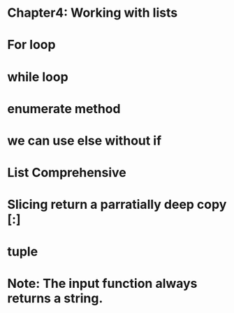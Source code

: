 # Chapter4: Working with lists
# For loop
# while loop
# enumerate method
# we can use else without if 
# List Comprehensive
# Slicing return a parratially deep copy [:]
# tuple
# Note: The input function always returns a string.